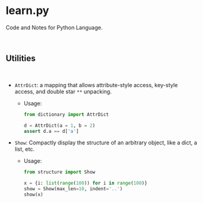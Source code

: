 # learn.py

Code and Notes for Python Language.

<br>

## Utilities
<br>

- `AttrDict`: a mapping that allows attribute-style access, key-style access, and double star `**` unpacking.
  - Usage:
    ```python
    from dictionary import AttrDict

    d = AttrDict(a = 1, b = 2)
    assert d.a == d['a']
    ```

- `Show`: Compactly display the structure of an arbitrary object, like a dict, a list, etc.
  - Usage:
    ```python
    from structure import Show

    x = {i: list(range(100)) for i in range(100)}
    show = Show(max_len=10, indent='..')
    show(x)
    ```

<br>
